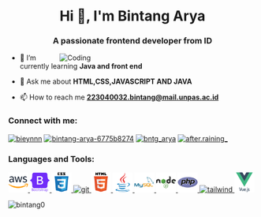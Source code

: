 <h1 align="center">Hi 👋, I'm Bintang Arya</h1>
<h3 align="center">A passionate frontend developer from ID</h3>
<img align="right" alt="Coding" width="400" src="https://media.tenor.com/cX92mi1p-NYAAAAe/coding-anime.png">



- 🌱 I’m currently learning **Java and front end**

- 💬 Ask me about **HTML,CSS,JAVASCRIPT AND JAVA**

- 📫 How to reach me **223040032.bintang@mail.unpas.ac.id**

<h3 align="left">Connect with me:</h3>
<p align="left">
<a href="https://twitter.com/bieynnn" target="blank"><img align="center" src="https://github.com/Bintang0/Bintang0/blob/main/x.png" alt="bieynnn" height="30" width="40" /></a>
<a href="https://linkedin.com/in/bintang-arya-6775b8274" target="blank"><img align="center" src="https://raw.githubusercontent.com/rahuldkjain/github-profile-readme-generator/master/src/images/icons/Social/linked-in-alt.svg" alt="bintang-arya-6775b8274" height="30" width="40" /></a>
<a href="https://instagram.com/bntg_arya" target="blank"><img align="center" src="https://github.com/Bintang0/Bintang0/blob/main/ig.png" alt="bntg_arya" height="30" width="40" /></a>
<a href="https://discord.gg/after.raining_" target="blank"><img align="center" src="https://github.com/Bintang0/Bintang0/blob/main/discord.png" alt="after.raining_" height="30" width="40" /></a>
</p>

<h3 align="left">Languages and Tools:</h3>
<p align="left"> <a href="https://aws.amazon.com" target="_blank" rel="noreferrer"> <img src="https://raw.githubusercontent.com/devicons/devicon/master/icons/amazonwebservices/amazonwebservices-original-wordmark.svg" alt="aws" width="40" height="40"/> </a> <a href="https://getbootstrap.com" target="_blank" rel="noreferrer"> <img src="https://raw.githubusercontent.com/devicons/devicon/master/icons/bootstrap/bootstrap-plain-wordmark.svg" alt="bootstrap" width="40" height="40"/> </a> <a href="https://www.w3schools.com/css/" target="_blank" rel="noreferrer"> <img src="https://raw.githubusercontent.com/devicons/devicon/master/icons/css3/css3-original-wordmark.svg" alt="css3" width="40" height="40"/> </a> <a href="https://git-scm.com/" target="_blank" rel="noreferrer"> <img src="https://www.vectorlogo.zone/logos/git-scm/git-scm-icon.svg" alt="git" width="40" height="40"/> </a> <a href="https://www.w3.org/html/" target="_blank" rel="noreferrer"> <img src="https://raw.githubusercontent.com/devicons/devicon/master/icons/html5/html5-original-wordmark.svg" alt="html5" width="40" height="40"/> </a> <a href="https://www.java.com" target="_blank" rel="noreferrer"> <img src="https://raw.githubusercontent.com/devicons/devicon/master/icons/java/java-original.svg" alt="java" width="40" height="40"/> </a>  <a href="https://www.mysql.com/" target="_blank" rel="noreferrer"> <img src="https://raw.githubusercontent.com/devicons/devicon/master/icons/mysql/mysql-original-wordmark.svg" alt="mysql" width="40" height="40"/> </a> <a href="https://nodejs.org" target="_blank" rel="noreferrer"> <img src="https://raw.githubusercontent.com/devicons/devicon/master/icons/nodejs/nodejs-original-wordmark.svg" alt="nodejs" width="40" height="40"/> </a> <a href="https://www.php.net" target="_blank" rel="noreferrer"> <img src="https://raw.githubusercontent.com/devicons/devicon/master/icons/php/php-original.svg" alt="php" width="40" height="40"/> </a> <a href="https://tailwindcss.com/" target="_blank" rel="noreferrer"> <img src="https://www.vectorlogo.zone/logos/tailwindcss/tailwindcss-icon.svg" alt="tailwind" width="40" height="40"/> </a> <a href="https://vuejs.org/" target="_blank" rel="noreferrer"> <img src="https://raw.githubusercontent.com/devicons/devicon/master/icons/vuejs/vuejs-original-wordmark.svg" alt="vuejs" width="40" height="40"/> </a> </p>

<p><img align="left" src="https://github-readme-stats.vercel.app/api/top-langs?username=bintang0&show_icons=true&locale=en&layout=compact" alt="bintang0" /></p>


